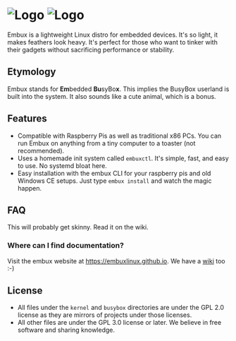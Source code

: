 # ![Logo](https://github.com/embuxLinux/embux/assets/115214762/d188296b-8927-41a4-8e6d-084c3b2726a9#gh-light-mode-only) ![Logo](https://github.com/embuxLinux/embux/assets/115214762/7110c36f-1b6c-44db-a4e3-e271accd93b5#gh-dark-mode-only)

Embux is a lightweight Linux distro for embedded devices. It's so light, it makes feathers look heavy. It's perfect for those
who want to tinker with their gadgets without sacrificing performance or stability.

## Etymology

Embux stands for **Em**bedded **Bu**syBo**x**. This implies the BusyBox userland is built into the system. It also sounds like
a cute animal, which is a bonus.

## Features

* Compatible with Raspberry Pis as well as traditional x86 PCs. You can run Embux on anything from a tiny computer to a toaster
  (not recommended).
* Uses a homemade init system called `embuxctl`. It's simple, fast, and easy to use. No systemd bloat here.
* Easy installation with the embux CLI for your raspberry pis and old Windows CE setups. Just type `embux install` and watch the magic
  happen.

## FAQ

This will probably get skinny. Read it on the wiki.

### Where can I find documentation?

Visit the embux website at https://embuxlinux.github.io. We have a [wiki](https://github.com/embuxLinux/embux/wiki) too
:-)

## License

* All files under the `kernel` and `busybox` directories are under the GPL 2.0 license as they are mirrors
  of projects under those licenses.
* All other files are under the GPL 3.0 license or later. We believe in free software and sharing knowledge.

